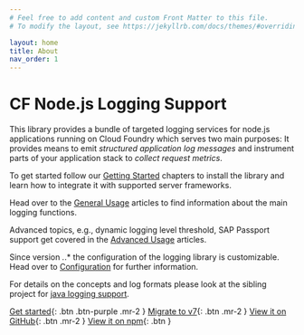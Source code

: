 ```yaml
---
# Feel free to add content and custom Front Matter to this file.
# To modify the layout, see https://jekyllrb.com/docs/themes/#overriding-theme-defaults

layout: home
title: About
nav_order: 1
---
```


# CF Node.js Logging Support

This library provides a bundle of targeted logging services for node.js applications running on Cloud Foundry which serves two main purposes:
It provides means to emit *structured application log messages* and instrument parts of your application stack to *collect request metrics*.

To get started follow our [Getting Started](/cf-nodejs-logging-support/getting-started/) chapters to install the library and learn how to integrate it with supported server frameworks.

Head over to the [General Usage](/cf-nodejs-logging-support/general-usage) articles to find information about the main logging functions.

Advanced topics, e.g., dynamic logging level threshold, SAP Passport support get covered in the [Advanced Usage](/cf-nodejs-logging-support/advanced-usage) articles.

Since version *.*.* the configuration of the logging library is customizable. Head over to [Configuration](/cf-nodejs-logging-support/configuration/configuration) for further information.

For details on the concepts and log formats please look at the sibling project for [java logging support](https://github.com/SAP/cf-java-logging-support).

[Get started](/cf-nodejs-logging-support/getting-started/installation){: .btn .btn-purple .mr-2 }
[Migrate to v7](/cf-nodejs-logging-support/migration){: .btn .mr-2 }
[View it on GitHub](https://github.com/SAP/cf-nodejs-logging-support){: .btn .mr-2 }
[View it on npm](https://www.npmjs.com/package/cf-nodejs-logging-support){: .btn }
